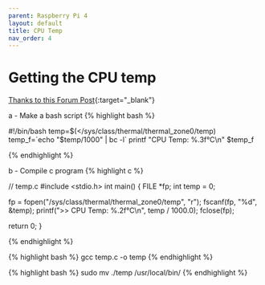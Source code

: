 ```yaml
---
parent: Raspberry Pi 4
layout: default
title: CPU Temp
nav_order: 4
---
```


# Getting the CPU temp
[Thanks to this Forum Post][forum]{:target="_blank"}

a - Make a bash script
{% highlight bash %}

#!/bin/bash
temp=$(</sys/class/thermal/thermal_zone0/temp)
temp_f=`echo "$temp/1000" | bc -l`
printf "CPU Temp: %.3f°C\n"  $temp_f

{% endhighlight %}

b - Compile c program
{% highlight c %}

// temp.c
#include <stdio.h>
int main() {
  FILE *fp;
  int temp = 0;
  
  fp = fopen("/sys/class/thermal/thermal_zone0/temp", "r");
  fscanf(fp, "%d", &temp);
  printf(">> CPU Temp: %.2f°C\n", temp / 1000.0);
  fclose(fp);
  
  return 0;
}

{% endhighlight %}

{% highlight bash %}
gcc temp.c -o temp
{% endhighlight %}

{% highlight bash %}
sudo mv ./temp /usr/local/bin/
{% endhighlight %}

[forum]: https://www.coincashew.com/coins/overview-ada/guide-how-to-build-a-haskell-stakepool-node



